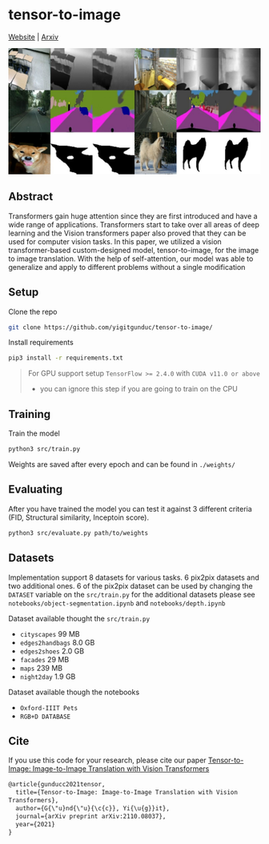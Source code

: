 # tensor-to-image
[Website](https://yigitgunduc.github.io/tensor2image/) | [Arxiv](https://arxiv.org/abs/2110.08037)

<img src="assets/prev.jpeg" width="900px">

## Abstract

Transformers gain huge attention since they are first introduced and have 
a wide range of applications. Transformers start to take over all areas of 
deep learning and the Vision transformers paper also proved that they can 
be used for computer vision tasks. In this paper, we utilized a 
vision transformer-based custom-designed model, tensor-to-image, 
for the image to image translation. With the help of self-attention, 
our model was able to generalize and apply to different problems without 
a single modification

## Setup

Clone the repo
```bash
git clone https://github.com/yigitgunduc/tensor-to-image/
```

Install requirements
```bash
pip3 install -r requirements.txt
```

> For GPU support setup `TensorFlow >= 2.4.0` with `CUDA v11.0 or above` 
> - you can ignore this step if you are going to train on the CPU

## Training

Train the model
```bash
python3 src/train.py
```
Weights are saved after every epoch and can be found in `./weights/`

## Evaluating

After you have trained the model you can test it against 3 different criteria 
(FID, Structural similarity, Inceptoin score). 

```bash
python3 src/evaluate.py path/to/weights
```

## Datasets

Implementation support 8 datasets for various tasks. 6 pix2pix datasets and two additional ones.
6 of the pix2pix dataset can be used by changing the `DATASET` variable on the `src/train.py`
for the additional datasets please see `notebooks/object-segmentation.ipynb` and 
`notebooks/depth.ipynb`

Dataset available thought the `src/train.py` 

- `cityscapes` 99 MB
- `edges2handbags` 8.0 GB
- `edges2shoes` 2.0 GB
- `facades`	29 MB
- `maps` 239 MB
- `night2day` 1.9 GB

Dataset available though the notebooks

- `Oxford-IIIT Pets` 
- `RGB+D DATABASE`

## Cite
If you use this code for your research, please cite our paper [Tensor-to-Image: Image-to-Image Translation with Vision Transformers](https://arxiv.org/abs/2110.08037)
```           
@article{gunducc2021tensor,
  title={Tensor-to-Image: Image-to-Image Translation with Vision Transformers},
  author={G{\"u}nd{\"u}{\c{c}}, Yi{\u{g}}it},
  journal={arXiv preprint arXiv:2110.08037},
  year={2021}
}
```
